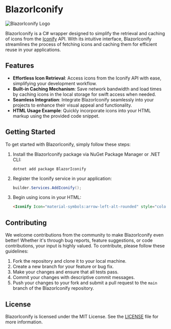 # BlazorIconify

![BlazorIconify Logo](https://github.com/bub-bl/Iconify/assets/66354328/ec3b9c87-72a4-4cd3-8312-389a3ad89052)

BlazorIconify is a C# wrapper designed to simplify the retrieval and caching of icons from the [Iconify](https://iconify.design/) API. With its intuitive interface, BlazorIconify streamlines the process of fetching icons and caching them for efficient reuse in your applications.

## Features

- **Effortless Icon Retrieval**: Access icons from the Iconify API with ease, simplifying your development workflow.
- **Built-in Caching Mechanism**: Save network bandwidth and load times by caching icons in the local storage for swift access when needed.
- **Seamless Integration**: Integrate BlazorIconify seamlessly into your projects to enhance their visual appeal and functionality.
- **HTML Usage Example**: Quickly incorporate icons into your HTML markup using the provided code snippet.

## Getting Started

To get started with BlazorIconify, simply follow these steps:

1. Install the BlazorIconify package via NuGet Package Manager or .NET CLI:

    ```
    dotnet add package BlazorIconify
    ```

2. Register the Iconify service in your application:

    ```csharp
    builder.Services.AddIconify();
    ```

3. Begin using icons in your HTML:

    ```html
    <Iconify Icon="material-symbols:arrow-left-alt-rounded" style="color: white"></Iconify>
    ```

## Contributing

We welcome contributions from the community to make BlazorIconify even better! Whether it's through bug reports, feature suggestions, or code contributions, your input is highly valued. To contribute, please follow these guidelines:

1. Fork the repository and clone it to your local machine.
2. Create a new branch for your feature or bug fix.
3. Make your changes and ensure that all tests pass.
4. Commit your changes with descriptive commit messages.
5. Push your changes to your fork and submit a pull request to the `main` branch of the BlazorIconify repository.

## License

BlazorIconify is licensed under the MIT License. See the [LICENSE](LICENSE) file for more information.
